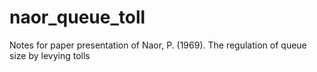 # naor_queue_toll
Notes for paper presentation of Naor, P. (1969). The regulation of queue size by levying tolls
